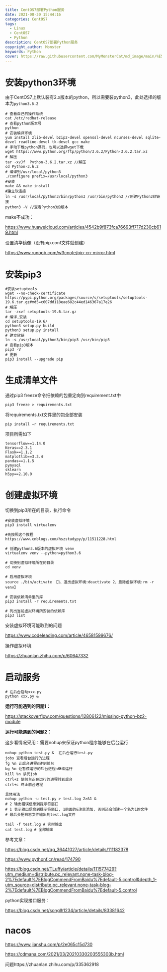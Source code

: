 ```yaml
---
title: CentOS7部署Python服务
date: 2021-08-30 15:44:16
categories: CentOS7
tags:
  - Linux
  - CentOS7
  - Python
description: CentOS7部署Python服务
copyright_author: Monster
keywords: Python
cover: https://raw.githubusercontent.com/MyMonsterCat/md_image/main/%E5%9F%BA%E7%A1%80/Blog_Cover/15.jpg
---
```


# 安装python3环境

由于CentOS7上默认装有2.x版本的python，所以需要装python3，此处选择的版本为`python3.6.2`

```shell
# 查看自己的操作系统
cat /etc/redhat-release
# 查看python版本号
python
# 安装编译环境
yum install zlib-devel bzip2-devel openssl-devel ncurses-devel sqlite-devel readline-devel tk-devel gcc make
# 手动下载python源码，也可以选择wget下载
wget https://www.python.org/ftp/python/3.6.2/Python-3.6.2.tar.xz
# 解压
tar -xvJf  Python-3.6.2.tar.xz //解压
cd Python-3.6.2
# 编译到/usr/local/python3
./configure prefix=/usr/local/python3 
#安装
make && make install 
#建立软连接
ln -s /usr/local/python3/bin/python3 /usr/bin/python3 //创建Python3软链接
python3 -V //查看Python3的版本
```

make不成功：

https://www.huaweicloud.com/articles/4542b9f873fca76693ff717d230cb619.html

设置清华镜像（没有pip.conf文件就创建）

https://www.runoob.com/w3cnote/pip-cn-mirror.html

# 安装pip3

```shell
#安装setuptools
wget --no-check-certificate https://pypi.python.org/packages/source/s/setuptools/setuptools-19.6.tar.gz#md5=c607dd118eae682c44ed146367a17e26
# 解压
tar -zxvf setuptools-19.6.tar.gz
# 编译,安装
cd setuptools-19.6/
python3 setup.py build
python3 setup.py install
# 建立软链
ln -s /usr/local/python3/bin/pip3 /usr/bin/pip3
# 查看pip3版本
pip3 -V
# 更新
pip3 install --upgrade pip
```

# 生成清单文件

通过pip3 freeze命令把依赖的包重定向到requirement.txt中

```shell
pip3 freeze > requirements.txt
```

将requirements.txt文件里的包全部安装

```shell
pip install –r requirements.txt
```

  项目所需如下

```shell
tensorflow==1.14.0
Keras==2.3.1
Flask==1.1.2
matplotlib==3.3.4
pandas==1.1.5
pymysql
sklearn
h5py==2.10.0
```

# 创建虚拟环境

切换到pip3所在的目录，执行命令

```shell
#安装虚拟环境
pip3 install virtualenv

#先按照这个教程
https://www.cnblogs.com/hszstudypy/p/11511228.html
 
# 创建python3.6版本的虚拟环境 venv
virtualenv venv --python=python3.6
 
# 切换到虚拟环境所在的目录
cd venv
 
# 启用虚拟环境
source ./bin/activate 【1、退出虚拟环境:deactivate 2、删除虚拟环境:rm -r venv】
 
# 安装依赖清单里的库
pip3 install -r requirements.txt
 
# 列出当前虚拟环境所安装的依赖库
pip3 list
```

安装虚拟环境可能取到的问题

https://www.codeleading.com/article/46581599676/

操作虚拟环境

https://zhuanlan.zhihu.com/p/60647332

# 启动服务

```shell
# 在后台启动xxx.py
python xxx.py &
```

**运行可能遇到的问题1：**

https://stackoverflow.com/questions/12806122/missing-python-bz2-module

**运行可能遇到的问题2：**

这步看情况采用：需要nohup来保证python程序能够在后台运行

```shell
nohup python test.py &  在后台运行test.py
jobs 查看后台运行的进程
fg %n 让后台进程n转到前台
bg %n 让暂停运行的后台进程n继续运行
kill %n 杀死job 
ctrl+z 使前台正在运行的进程转到后台
ctrl+c 终止前台进程

具体用法
nohup python -u test.py > test.log 2>&1 &
# 2 输出错误信息到提示符窗口
# 1 表示输出信息到提示符窗口, 1前面的&注意添加, 否则还会创建一个名为1的文件
# 最后会把日志文件输出到test.log文件

tail -f test.log # 实时输出
cat test.log # 全部输出
```

参考文章：

https://blog.csdn.net/qq_36441027/article/details/111182378

https://www.pythonf.cn/read/174790

https://blog.csdn.net/TLuffy/article/details/111577429?utm_medium=distribute.pc_relevant.none-task-blog-2%7Edefault%7EBlogCommendFromBaidu%7Edefault-5.control&depth_1-utm_source=distribute.pc_relevant.none-task-blog-2%7Edefault%7EBlogCommendFromBaidu%7Edefault-5.control

python实现接口服务：

https://blog.csdn.net/songlh1234/article/details/83381642





# nacos

https://www.jianshu.com/p/2e065c15d730

https://cdmana.com/2021/03/20210330203555303b.html

问题https://zhuanlan.zhihu.com/p/335362918

